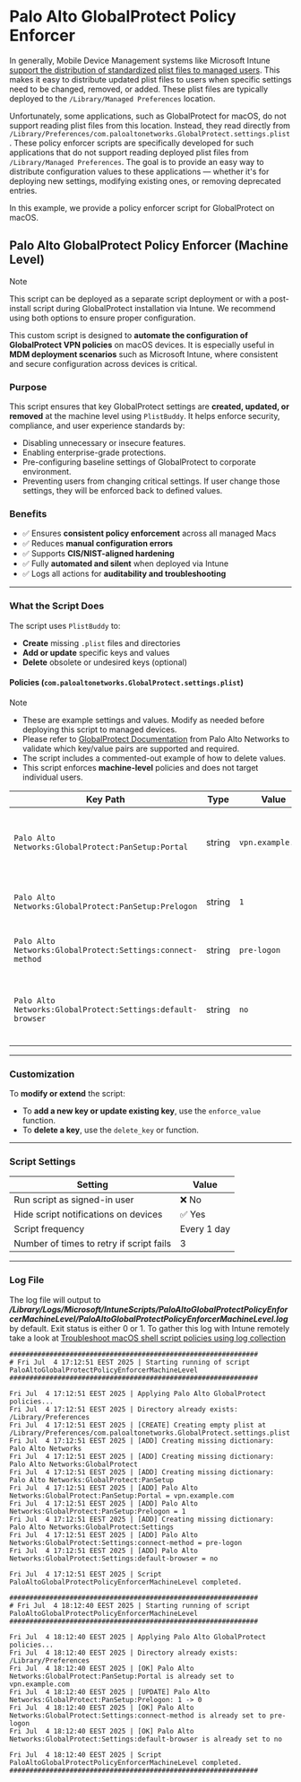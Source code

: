 # Palo Alto GlobalProtect Policy Enforcer

In generally, Mobile Device Management systems like Microsoft Intune [support the distribution of standardized plist files to managed users](https://learn.microsoft.com/en-us/intune/intune-service/configuration/preference-file-settings-macos). This makes it easy to distribute updated plist files to users when specific settings need to be changed, removed, or added. These plist files are typically deployed to the `/Library/Managed Preferences` location.

Unfortunately, some applications, such as GlobalProtect for macOS, do not support reading plist files from this location. Instead, they read directly from `/Library/Preferences/com.paloaltonetworks.GlobalProtect.settings.plist`. These policy enforcer scripts are specifically developed for such applications that do not support reading deployed plist files from `/Library/Managed Preferences`. The goal is to provide an easy way to distribute configuration values to these applications — whether it's for deploying new settings, modifying existing ones, or removing deprecated entries.

In this example, we provide a policy enforcer script for GlobalProtect on macOS.

## Palo Alto GlobalProtect Policy Enforcer (Machine Level)

> [!NOTE]  
> This script can be deployed as a separate script deployment or with a post-install script during GlobalProtect installation via Intune. We recommend using both options to ensure proper configuration.

This custom script is designed to **automate the configuration of GlobalProtect VPN policies** on macOS devices. It is especially useful in **MDM deployment scenarios** such as Microsoft Intune, where consistent and secure configuration across devices is critical.

### Purpose

This script ensures that key GlobalProtect settings are **created, updated, or removed** at the machine level using `PlistBuddy`. It helps enforce security, compliance, and user experience standards by:

- Disabling unnecessary or insecure features.
- Enabling enterprise-grade protections.
- Pre-configuring baseline settings of GlobalProtect to corporate environment.
- Preventing users from changing critical settings. If user change those settings, they will be enforced back to defined values.

### Benefits

- ✅ Ensures **consistent policy enforcement** across all managed Macs
- ✅ Reduces **manual configuration errors**
- ✅ Supports **CIS/NIST-aligned hardening**
- ✅ Fully **automated and silent** when deployed via Intune
- ✅ Logs all actions for **auditability and troubleshooting**

---
### What the Script Does

The script uses `PlistBuddy` to:

- **Create** missing `.plist` files and directories
- **Add or update** specific keys and values
- **Delete** obsolete or undesired keys (optional)

#### Policies (`com.paloaltonetworks.GlobalProtect.settings.plist`)

> [!NOTE]  
> - These are example settings and values. Modify as needed before deploying this script to managed devices.  
> - Please refer to [GlobalProtect Documentation](https://docs.paloaltonetworks.com/globalprotect/10-1/globalprotect-admin/globalprotect-apps/deploy-app-settings-transparently/customizable-app-settings#idd39ecf6d-6771-4ee3-a4d1-2ba5bbbad1bc) from Palo Alto Networks to validate which key/value pairs are supported and required.  
> - The script includes a commented-out example of how to delete values.  
> - This script enforces **machine-level** policies and does not target individual users.

| Key Path | Type | Value | Notes |
|----------|------|-------|-------|
| `Palo Alto Networks:GlobalProtect:PanSetup:Portal` | string | `vpn.example.com` | Set your GlobalProtect portal address. [More information](https://docs.paloaltonetworks.com/globalprotect/10-1/globalprotect-admin/globalprotect-apps/deploy-app-settings-transparently/customizable-app-settings/app-behavior-options). |
| `Palo Alto Networks:GlobalProtect:PanSetup:Prelogon` | string | `1` | Enables pre-logon feature. [More information](https://docs.paloaltonetworks.com/globalprotect/10-1/globalprotect-admin/globalprotect-apps/deploy-app-settings-transparently/customizable-app-settings/app-behavior-options). |
| `Palo Alto Networks:GlobalProtect:Settings:connect-method` | string | `pre-logon` | Connection method setting. [More information](https://docs.paloaltonetworks.com/globalprotect/10-1/globalprotect-admin/globalprotect-apps/deploy-app-settings-transparently/customizable-app-settings/app-behavior-options). |
| `Palo Alto Networks:GlobalProtect:Settings:default-browser` | string | `no` | Prevents launching default browser. [More information](https://docs.paloaltonetworks.com/globalprotect/10-1/globalprotect-admin/globalprotect-apps/deploy-app-settings-transparently/customizable-app-settings/app-behavior-options). |

---

### Customization

To **modify or extend** the script:

- To **add a new key or update existing key**, use the `enforce_value` function.
- To **delete a key**, use the `delete_key` or function.

---

### Script Settings

| Setting | Value |
|--------|-------|
| Run script as signed-in user | ❌ No |
| Hide script notifications on devices | ✅ Yes |
| Script frequency | Every 1 day |
| Number of times to retry if script fails | 3 |

---

### Log File

The log file will output to ***/Library/Logs/Microsoft/IntuneScripts/PaloAltoGlobalProtectPolicyEnforcerMachineLevel/PaloAltoGlobalProtectPolicyEnforcerMachineLevel.log*** by default. Exit status is either 0 or 1. To gather this log with Intune remotely take a look at  [Troubleshoot macOS shell script policies using log collection](https://docs.microsoft.com/en-us/mem/intune/apps/macos-shell-scripts#troubleshoot-macos-shell-script-policies-using-log-collection)

```
##############################################################
# Fri Jul  4 17:12:51 EEST 2025 | Starting running of script PaloAltoGlobalProtectPolicyEnforcerMachineLevel
##############################################################

Fri Jul  4 17:12:51 EEST 2025 | Applying Palo Alto GlobalProtect policies...
Fri Jul  4 17:12:51 EEST 2025 | Directory already exists: /Library/Preferences
Fri Jul  4 17:12:51 EEST 2025 | [CREATE] Creating empty plist at /Library/Preferences/com.paloaltonetworks.GlobalProtect.settings.plist
Fri Jul  4 17:12:51 EEST 2025 | [ADD] Creating missing dictionary: Palo Alto Networks
Fri Jul  4 17:12:51 EEST 2025 | [ADD] Creating missing dictionary: Palo Alto Networks:GlobalProtect
Fri Jul  4 17:12:51 EEST 2025 | [ADD] Creating missing dictionary: Palo Alto Networks:GlobalProtect:PanSetup
Fri Jul  4 17:12:51 EEST 2025 | [ADD] Palo Alto Networks:GlobalProtect:PanSetup:Portal = vpn.example.com
Fri Jul  4 17:12:51 EEST 2025 | [ADD] Palo Alto Networks:GlobalProtect:PanSetup:Prelogon = 1
Fri Jul  4 17:12:51 EEST 2025 | [ADD] Creating missing dictionary: Palo Alto Networks:GlobalProtect:Settings
Fri Jul  4 17:12:51 EEST 2025 | [ADD] Palo Alto Networks:GlobalProtect:Settings:connect-method = pre-logon
Fri Jul  4 17:12:51 EEST 2025 | [ADD] Palo Alto Networks:GlobalProtect:Settings:default-browser = no

Fri Jul  4 17:12:51 EEST 2025 | Script PaloAltoGlobalProtectPolicyEnforcerMachineLevel completed.

##############################################################
# Fri Jul  4 18:12:40 EEST 2025 | Starting running of script PaloAltoGlobalProtectPolicyEnforcerMachineLevel
##############################################################

Fri Jul  4 18:12:40 EEST 2025 | Applying Palo Alto GlobalProtect policies...
Fri Jul  4 18:12:40 EEST 2025 | Directory already exists: /Library/Preferences
Fri Jul  4 18:12:40 EEST 2025 | [OK] Palo Alto Networks:GlobalProtect:PanSetup:Portal is already set to vpn.example.com
Fri Jul  4 18:12:40 EEST 2025 | [UPDATE] Palo Alto Networks:GlobalProtect:PanSetup:Prelogon: 1 -> 0
Fri Jul  4 18:12:40 EEST 2025 | [OK] Palo Alto Networks:GlobalProtect:Settings:connect-method is already set to pre-logon
Fri Jul  4 18:12:40 EEST 2025 | [OK] Palo Alto Networks:GlobalProtect:Settings:default-browser is already set to no

Fri Jul  4 18:12:40 EEST 2025 | Script PaloAltoGlobalProtectPolicyEnforcerMachineLevel completed.
##############################################################
```